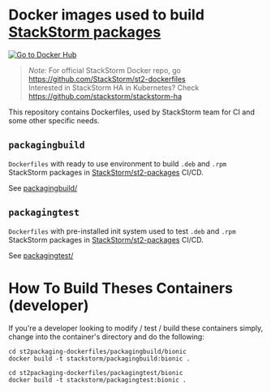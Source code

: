 # Docker images used to build [StackStorm packages](https://github.com/stackstorm/st2-packages)
[![Go to Docker Hub](https://img.shields.io/badge/Docker%20Hub-%E2%86%92-blue.svg)](https://hub.docker.com/r/stackstorm/)

> *Note:*
For official StackStorm Docker repo, go https://github.com/StackStorm/st2-dockerfiles<br>
Interested in StackStorm HA in Kubernetes? Check https://github.com/stackstorm/stackstorm-ha

This repository contains Dockerfiles, used by StackStorm team for CI and some other specific needs.

## `packagingbuild`
`Dockerfiles` with ready to use environment to build `.deb` and `.rpm` StackStorm packages in [StackStorm/st2-packages](https://github.com/StackStorm/st2-packages/blob/master/docker-compose.circle.yml) CI/CD.

See [packagingbuild/](packagingbuild/)

## `packagingtest`
`Dockerfiles` with pre-installed init system used to test `.deb` and `.rpm` StackStorm packages in [StackStorm/st2-packages](https://github.com/StackStorm/st2-packages/blob/master/docker-compose.circle.yml) CI/CD.

See [packagingtest/](packagingtest/)

# How To Build Theses Containers (developer)

If you're a developer looking to modify / test / build these containers simply, change into 
the container's directory and do the following:

``` shell
cd st2packaging-dockerfiles/packagingbuild/bionic
docker build -t stackstorm/packagingbuild:bionic .

cd st2packaging-dockerfiles/packagingtest/bionic
docker build -t stackstorm/packagingtest:bionic .
```
